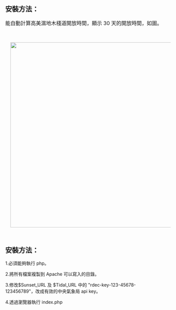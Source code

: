 <h2 style="text-align: left;">安裝方法：</h2><span style="font-size: medium; font-weight: normal;">能自動計算高美濕地木棧道開放時間，顯示 30 天的開放時間，如</span><span style="font-size: medium; font-weight: normal;">圖。</span><h2 style="text-align: left;"><div style="font-size: medium; font-weight: normal;"><br /><a href="https://cingyue.cc/Gaomei/" style="margin-left: 1em; margin-right: 1em; text-align: center;" target="_blank"><img border="0" data-original-height="765" data-original-width="841" height="582" src="https://1.bp.blogspot.com/-01KMEYVwai8/Y2EmB9GkczI/AAAAAAACoLY/obbTtEhV1G4RiAriO6QCNL2SJTI1VLm3wCNcBGAsYHQ/w640-h582/%25E6%2593%25B7%25E5%258F%2596.PNG" width="640" /></a></div><div><br /></div></h2><h2 style="text-align: left;">安裝方法：</h2><p>1.必須能夠執行 php。</p><p>2.將所有檔案複製到 Apache 可以寫入的目錄。</p><p>3.修改$Sunset_URL 及 $Tidal_URL 中的 "rdec-key-123-45678-123456789"，改成有效的中央氣象局 api key。</p><p>4.透過瀏覽器執行 index.php</p><p><br /></p>
